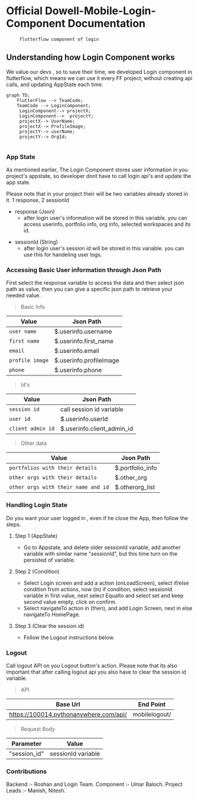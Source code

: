 # Official Dowell-Mobile-Login-Component Documentation
         flutterflow component of login


## Understanding how Login Component works
We value our devs , so to save their time, we developed Login component in flutterflow, which means we can use it every 
FF project, without creating api calls, and updating AppState each time.


```mermaid
graph TD;
    FlutterFlow --> TeamCode;
    TeamCode --> LoginComponent;
     LoginComponent--> projectX;
     LoginComponent-->  projectY;
     projectX--> UserName;
     projectX--> ProfileImage;
     projectY--> userName;
     projectY--> OrgId;    
  
```

### App State
As mentioned earlier, The Login Component stores user information in you project's appstate, so developer dont have to call login api's
and update the app state.

Please note that in your project their will be two variables already stored in it. 1 response, 2 sessionId

* response (Json)
  - after login user's information will be stored in this variable. you can access userinfo, portfolio info, org info, selected workspaces and its id.
+ sessionId (String)
  - after login user's session id will be stored in this variable. you can use this for handeling user logs.


### Accessing Basic User information through Json Path
First select the response variable to access the data and then select json path as value, then you can give a specific
json path to retrieve your needed value.

> Basic Info

| Value | Json Path |
| --- | --- |
| ` user name ` | $.userinfo.username |
| `first name` | $.userinfo.first_name |
| `email` | $.userinfo.email |
| `profile image` | $.userinfo.profileImage |
| `phone` | $.userinfo.phone |

> Id's

| Value | Json Path |
| --- | --- |
| `session id` | call session id variable |
| `user id` | $.userinfo.userId |
| `client admin id` | $.userinfo.client_admin_id |

> Other data

| Value | Json Path |
| --- | --- |
| `portfolios with their details` | $.portfolio_info |
| `other orgs with their details` | $.other_org |
| `other orgs with their name and id` | $.otherorg_list |


### Handling Login State
Do you want your user logged in , even if he close the App, then follow the steps.

1. Step 1 (AppState)
   - Go to Appstate, and delete older sessionId variable, add another variable with similar name "sessionId",
     but this time turn on the persisted of variable.

2. Step 2 (Condition)
   - Select Login screen and add a action (onLoadScreen), select if/else condition from actions,
     now (in) if condition, select sessionId variable in first value, next select Equalto and select set and keep
     second value empty, click on confirm.
   - Select navigateTo action in (then), and add Login Screen, next in else navigateTo HomePage.

2. Step 3 (Clear the session id)
   - Follow the Logout instructions below.

### Logout
Call logout API on you Logout button's action. Please note that its also important that after calling logout api
you also have to clear the session id variable.

> API

| Base Url | End Point |
| --- | --- |
| https://100014.pythonanywhere.com/api/ | mobilelogout/ |

>Request Body

| Parameter | Value |
| --- | --- |
| "session_id" | sessionId variable |

### Contributions
Backend :- Roshan and Login Team.
Component :- Umar Baloch.
Project Leads :- Manish, Nitesh.
